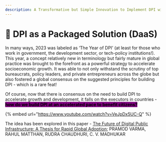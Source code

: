 ```yaml
---
description: A Transformative but Simple Innovation to Implement DPI with Speed
---
```


# 🚀 DPI as a Packaged Solution (DaaS)

In many ways, 2023 was labeled as ‘The Year of DPI’ (at least for those who work in government, the development sector, or tech-policy institutions!). This year, a concept relatively new in terminology but fairly mature in global practice was brought to the forefront as a powerful strategy to accelerate socioeconomic growth.  It was able to not only withstand the scrutiny of top bureaucrats, policy leaders, and private entrepreneurs across the globe but also fostered a global consensus on the suggested principles for building DPI - which is a rare feat!

Of course, now that there is consensus on the need to build DPI to accelerate growth and development, it falls on the executors in countries - <mark style="background-color:purple;">**how do we build DPI at an accelerated pace to benefit citizens?**</mark>

{% embed url="https://www.youtube.com/watch?v=VeJpDx5UC-Q" %}

The idea has been explored in this paper - [The Future of Digital Public Infrastructure: A Thesis for Rapid Global Adoption](https://carnegieindia.org/2024/02/13/future-of-digital-public-infrastructure-thesis-for-rapid-global-adoption-pub-91612); PRAMOD VARMA,  RAHUL MATTHAN,  RUDRA CHAUDHURI,  C. V. MADHUKAR
